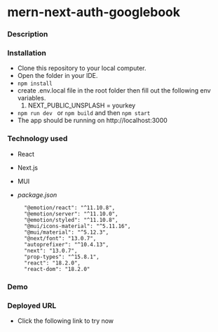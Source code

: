 # mern-next-auth-googlebook

### Description

### Installation

- Clone this repository to your local computer.
- Open the folder in your IDE.
- `npm install`
- create .env.local file in the root folder then fill out the following env variables.
  1. NEXT_PUBLIC_UNSPLASH = yourkey
- `npm run dev ` or `npm build` and then `npm start`
- The app should be running on http://localhost:3000

### Technology used

- React
- Next.js
- MUI

- _package.json_
  ```
    "@emotion/react": "^11.10.8",
    "@emotion/server": "^11.10.0",
    "@emotion/styled": "^11.10.8",
    "@mui/icons-material": "^5.11.16",
    "@mui/material": "^5.12.3",
    "@next/font": "13.0.7",
    "autoprefixer": "^10.4.13",
    "next": "13.0.7",
    "prop-types": "^15.8.1",
    "react": "18.2.0",
    "react-dom": "18.2.0"
  ```

### Demo


### Deployed URL
- Click the following link to try now
  <!-- - #### [LINK](https://mern-next-auth-googlebook.vercel.app/) -->
